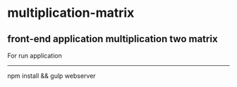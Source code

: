 # multiplication-matrix
front-end application multiplication two matrix
-----------------------------------------------
For run application
***
npm install && gulp webserver

